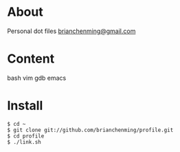 # About
Personal dot files
brianchenming@gmail.com

# Content
bash vim gdb emacs

# Install

    $ cd ~
    $ git clone git://github.com/brianchenming/profile.git
    $ cd profile
    $ ./link.sh
